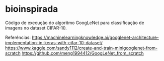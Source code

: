 # bioinspirada
Código de execução do algoritmo GoogLeNet para classificação de imagens no dataset CIFAR-10.

Referências:
https://machinelearningknowledge.ai/googlenet-architecture-implementation-in-keras-with-cifar-10-dataset/
https://www.kaggle.com/sandy1112/create-and-train-minigooglenet-from-scratch
https://github.com/meng1994412/GoogLeNet_from_scratch
